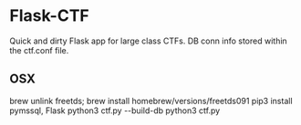 # Flask-CTF
Quick and dirty Flask app for large class CTFs. DB conn info stored within the ctf.conf file.

## OSX ##
brew unlink freetds; brew install homebrew/versions/freetds091
pip3 install pymssql, Flask
python3 ctf.py --build-db
python3 ctf.py
